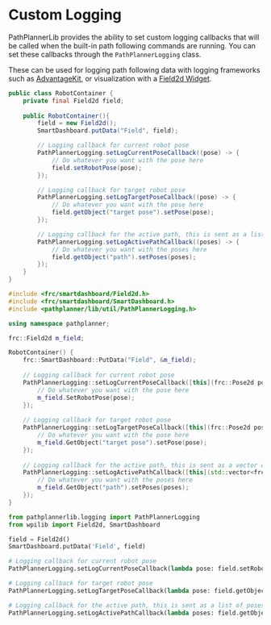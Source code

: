# Custom Logging

PathPlannerLib provides the ability to set custom logging callbacks that will be called when the built-in path following
commands are running. You can set these callbacks through the `PathPlannerLogging` class.

These can be used for logging path following data with logging frameworks such
as [AdvantageKit](https://github.com/Mechanical-Advantage/AdvantageKit), or visualization with
a [Field2d Widget](https://docs.wpilib.org/en/stable/docs/software/dashboards/glass/field2d-widget.html).

<tabs group="pplib-language">
<tab title="Java" group-key="java">

```Java
public class RobotContainer {
    private final Field2d field;
    
    public RobotContainer(){
        field = new Field2d();
        SmartDashboard.putData("Field", field);

        // Logging callback for current robot pose
        PathPlannerLogging.setLogCurrentPoseCallback((pose) -> {
            // Do whatever you want with the pose here
            field.setRobotPose(pose);
        });

        // Logging callback for target robot pose
        PathPlannerLogging.setLogTargetPoseCallback((pose) -> {
            // Do whatever you want with the pose here
            field.getObject("target pose").setPose(pose);
        });

        // Logging callback for the active path, this is sent as a list of poses
        PathPlannerLogging.setLogActivePathCallback((poses) -> {
            // Do whatever you want with the poses here
            field.getObject("path").setPoses(poses);
        });
    }
}
```

</tab>
<tab title="C++" group-key="cpp">

```C++
#include <frc/smartdashboard/Field2d.h>
#include <frc/smartdashboard/SmartDashboard.h>
#include <pathplanner/lib/util/PathPlannerLogging.h>

using namespace pathplanner;

frc::Field2d m_field;

RobotContainer() {
    frc::SmartDashboard::PutData("Field", &m_field);
    
    // Logging callback for current robot pose
    PathPlannerLogging::setLogCurrentPoseCallback([this](frc::Pose2d pose) -> {
        // Do whatever you want with the pose here
        m_field.SetRobotPose(pose);
    });
    
    // Logging callback for target robot pose
    PathPlannerLogging::setLogTargetPoseCallback([this](frc::Pose2d pose) -> {
        // Do whatever you want with the pose here
        m_field.GetObject("target pose").setPose(pose);
    });
    
    // Logging callback for the active path, this is sent as a vector of poses
    PathPlannerLogging::setLogActivePathCallback([this](std::vector<frc::Pose2d> poses) -> {
        // Do whatever you want with the poses here
        m_field.GetObject("path").setPoses(poses);
    });
}
```

</tab>
<tab title="Python" group-key="python">

```Python
from pathplannerlib.logging import PathPlannerLogging
from wpilib import Field2d, SmartDashboard

field = Field2d()
SmartDashboard.putData('Field', field)

# Logging callback for current robot pose
PathPlannerLogging.setLogCurrentPoseCallback(lambda pose: field.setRobotPose(pose))

# Logging callback for target robot pose
PathPlannerLogging.setLogTargetPoseCallback(lambda pose: field.getObject('target pose').setPose(pose))

# Logging callback for the active path, this is sent as a list of poses
PathPlannerLogging.setLogActivePathCallback(lambda poses: field.getObject('path').setPoses(poses))
```

</tab>
</tabs>